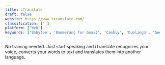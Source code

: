 ```yaml
---
title: iTranslate
draft: false 
website: https://www.itranslate.com/
classification: ['']
platform: ['Web']
keywords: ['Babylon', 'Boomerang for Gmail', 'Cambly', 'Duolingo', 'Geekey', 'Gmelius', 'Google', 'Google Translate', 'Live Translate by GoSquared', 'Microsoft Translator', 'Polyglot', 'Pucho', 'TweetDeck', 'Unbabel', 'Verbling']
---
```

No training needed. Just start speaking and iTranslate recognizes your voice, 
converts your words to text and translates them into another language.